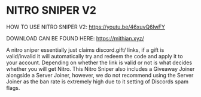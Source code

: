 # NITRO SNIPER V2

HOW TO USE NITRO SNIPER V2: 
https://youtu.be/46xuvQ6lwFY

DOWNLOAD CAN BE FOUND HERE: 
https://mithian.xyz/

A nitro sniper essentially just claims discord.gift/ links, if a gift is valid/invalid it will automatically try and redeem the code and apply it to your account. Depending on whether the link is valid or not is what decides whether you will get Nitro. This Nitro Sniper also includes a Giveaway Joiner alongside a Server Joiner, however, we do not recommend using the Server Joiner as the ban rate is extremely high due to it setting of Discords spam flags.
